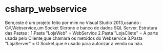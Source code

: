 # csharp_webservice
Bem,este é um projeto feito por mim no Visual Studio 2013,usando : C#,Webservice,um Socket Sícrono e banco de dados SQL Server.
Estrutura das Pastas :
1.Pasta "LojaWeb" = WebService
2.Pasta "LojaCliete" = A parte usada pelo Cliente,que chamará os metódos do Webservice
3.Pasta "LojaServer" = O Socket,que é usado para autorizar a venda ou não.

